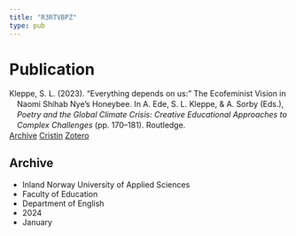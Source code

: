 ```yaml
---
title: "R3RTVBPZ"
type: pub
---
```

<h1>Publication</h1>
<article id="csl-bib-container-R3RTVBPZ" class="csl-bib-container">
  <div class="csl-bib-body" style="line-height: 1.35; padding-left: 1em; text-indent:-1em;">
  <div class="csl-entry">Kleppe, S. L. (2023). &#x201C;Everything depends on us:&#x201D; The Ecofeminist Vision in Naomi Shihab Nye&#x2019;s Honeybee. In A. Ede, S. L. Kleppe, &amp; A. Sorby (Eds.), <i>Poetry and the Global Climate Crisis: Creative Educational Approaches to Complex Challenges</i> (pp. 170&#x2013;181). Routledge.</div>
</div>
  <div class="csl-bib-buttons">
    <a href="#taxonomy-article-R3RTVBPZ" class="csl-bib-button">Archive</a>
    <a href="https://app.cristin.no/results/show.jsf?id=2219786" alt="Cristin URL" class="csl-bib-button">Cristin</a>
    <a href="http://zotero.org/groups/5402882/items/R3RTVBPZ" alt="Zotero URL" class="csl-bib-button">Zotero</a>
  </div>
  <div id="csl-bib-meta-container-R3RTVBPZ"></div>
</article>
<div id="csl-bib-meta-R3RTVBPZ" class="csl-bib-meta">
  <article id="taxonomy-article-R3RTVBPZ" class="taxonomy-article">
    <h1>Archive</h1>
    <ul>
      <li>Inland Norway University of Applied Sciences</li>
      <li>Faculty of Education</li>
      <li>Department of English</li>
      <li>2024</li>
      <li>January</li>
    </ul>
  </article>
</div>
